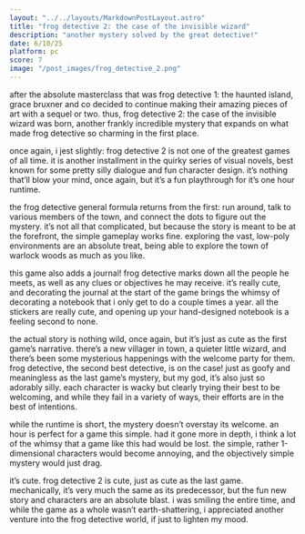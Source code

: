 ```yaml
---
layout: "../../layouts/MarkdownPostLayout.astro"
title: "frog detective 2: the case of the invisible wizard"
description: "another mystery solved by the great detective!"
date: 6/10/25
platform: pc
score: 7
image: "/post_images/frog_detective_2.png"
---
```

after the absolute masterclass that was frog detective 1: the haunted island, grace bruxner and co decided to continue making their amazing pieces of art with a sequel or two. thus, frog detective 2: the case of the invisible wizard was born, another frankly incredible mystery that expands on what made frog detective so charming in the first place.

once again, i jest slightly: frog detective 2 is not one of the greatest games of all time. it is another installment in the quirky series of visual novels, best known for some pretty silly dialogue and fun character design. it’s nothing that’ll blow your mind, once again, but it’s a fun playthrough for it’s one hour runtime.

the frog detective general formula returns from the first: run around, talk to various members of the town, and connect the dots to figure out the mystery. it’s not all that complicated, but because the story is meant to be at the forefront, the simple gameplay works fine. exploring the vast, low-poly environments are an absolute treat, being able to explore the town of warlock woods as much as you like.

this game also adds a journal! frog detective marks down all the people he meets, as well as any clues or objectives he may receive. it’s really cute, and decorating the journal at the start of the game brings the whimsy of decorating a notebook that i only get to do a couple times a year. all the stickers are really cute, and opening up your hand-designed notebook is a feeling second to none.

the actual story is nothing wild, once again, but it’s just as cute as the first game’s narrative. there’s a new villager in town, a quieter little wizard, and there’s been some mysterious happenings with the welcome party for them. frog detective, the second best detective, is on the case! just as goofy and meaningless as the last game’s mystery, but my god, it’s also just so adorably silly. each character is wacky but clearly trying their best to be welcoming, and while they fail in a variety of ways, their efforts are in the best of intentions.

while the runtime is short, the mystery doesn’t overstay its welcome. an hour is perfect for a game this simple. had it gone more in depth, i think a lot of the whimsy that a game like this had would be lost. the simple, rather 1-dimensional characters would become annoying, and the objectively simple mystery would just drag.

it’s cute. frog detective 2 is cute, just as cute as the last game. mechanically, it’s very much the same as its predecessor, but the fun new story and characters are an absolute blast. i was smiling the entire time, and while the game as a whole wasn’t earth-shattering, i appreciated another venture into the frog detective world, if just to lighten my mood.
